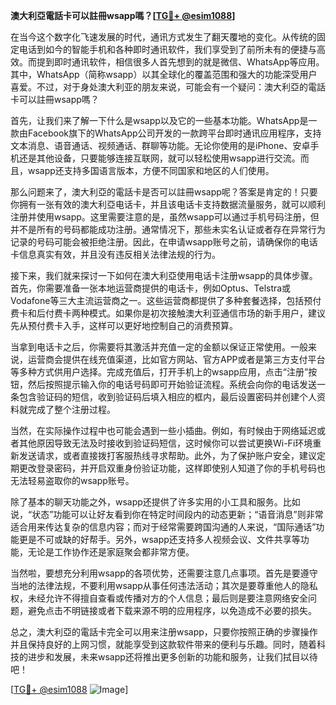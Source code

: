 **澳大利亞電話卡可以註冊wsapp嗎？[[TG💪+ @esim1088](https://t.me/s/esim1088)]**

在当今这个数字化飞速发展的时代，通讯方式发生了翻天覆地的变化。从传统的固定电话到如今的智能手机和各种即时通讯软件，我们享受到了前所未有的便捷与高效。而提到即时通讯软件，相信很多人首先想到的就是微信、WhatsApp等应用。其中，WhatsApp（简称wsapp）以其全球化的覆盖范围和强大的功能深受用户喜爱。不过，对于身处澳大利亚的朋友来说，可能会有一个疑问：澳大利亞的電話卡可以註冊wsapp嗎？

首先，让我们来了解一下什么是wsapp以及它的一些基本功能。WhatsApp是一款由Facebook旗下的WhatsApp公司开发的一款跨平台即时通讯应用程序，支持文本消息、语音通话、视频通话、群聊等功能。无论你使用的是iPhone、安卓手机还是其他设备，只要能够连接互联网，就可以轻松使用wsapp进行交流。而且，wsapp还支持多国语言版本，方便不同国家和地区的人们使用。

那么问题来了，澳大利亞的電話卡是否可以註冊wsapp呢？答案是肯定的！只要你拥有一张有效的澳大利亞电话卡，并且该电话卡支持数据流量服务，就可以顺利注册并使用wsapp。这里需要注意的是，虽然wsapp可以通过手机号码注册，但并不是所有的号码都能成功注册。通常情况下，那些未实名认证或者存在异常行为记录的号码可能会被拒绝注册。因此，在申请wsapp账号之前，请确保你的电话卡信息真实有效，并且没有违反相关法律法规的行为。

接下来，我们就来探讨一下如何在澳大利亞使用电话卡注册wsapp的具体步骤。首先，你需要准备一张本地运营商提供的电话卡，例如Optus、Telstra或Vodafone等三大主流运营商之一。这些运营商都提供了多种套餐选择，包括预付费卡和后付费卡两种模式。如果你是初次接触澳大利亚通信市场的新手用户，建议先从预付费卡入手，这样可以更好地控制自己的消费预算。

当拿到电话卡之后，你需要将其激活并充值一定的金额以保证正常使用。一般来说，运营商会提供在线充值渠道，比如官方网站、官方APP或者是第三方支付平台等多种方式供用户选择。完成充值后，打开手机上的wsapp应用，点击“注册”按钮，然后按照提示输入你的电话号码即可开始验证流程。系统会向你的电话发送一条包含验证码的短信，收到验证码后填入相应的框内，最后设置密码并创建个人资料就完成了整个注册过程。

当然，在实际操作过程中也可能会遇到一些小插曲。例如，有时候由于网络延迟或者其他原因导致无法及时接收到验证码短信，这时候你可以尝试更换Wi-Fi环境重新发送请求，或者直接拨打客服热线寻求帮助。此外，为了保护账户安全，建议定期更改登录密码，并开启双重身份验证功能，这样即使别人知道了你的手机号码也无法轻易盗取你的wsapp账号。

除了基本的聊天功能之外，wsapp还提供了许多实用的小工具和服务。比如说，“状态”功能可以让好友看到你在特定时间段内的动态更新；“语音消息”则非常适合用来传达复杂的信息内容；而对于经常需要跨国沟通的人来说，“国际通话”功能更是不可或缺的好帮手。另外，wsapp还支持多人视频会议、文件共享等功能，无论是工作协作还是家庭聚会都非常方便。

当然啦，要想充分利用wsapp的各项优势，还需要注意几点事项。首先是要遵守当地的法律法规，不要利用wsapp从事任何违法活动；其次是要尊重他人的隐私权，未经允许不得擅自查看或传播对方的个人信息；最后则是要注意网络安全问题，避免点击不明链接或者下载来源不明的应用程序，以免造成不必要的损失。

总之，澳大利亞的電話卡完全可以用来注册wsapp，只要你按照正确的步骤操作并且保持良好的上网习惯，就能享受到这款软件带来的便利与乐趣。同时，随着科技的进步和发展，未来wsapp还将推出更多创新的功能和服务，让我们拭目以待吧！

[[TG💪+ @esim1088](https://t.me/s/esim1088) ![Image](https://i.postimg.cc/4NQfJmqS/Snipaste-2025-05-13-00-14-12.png)]